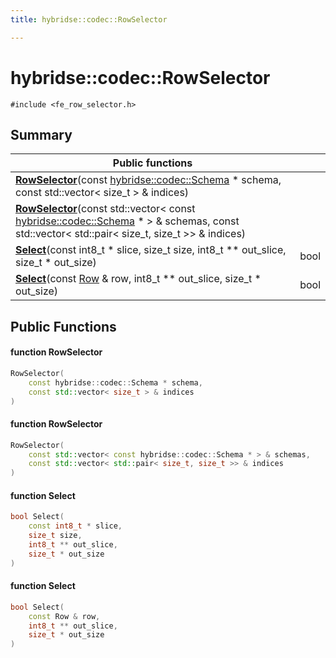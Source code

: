```yaml
---
title: hybridse::codec::RowSelector

---
```

# hybridse::codec::RowSelector



`#include <fe_row_selector.h>`

## Summary


|  Public functions|            |
| -------------- | -------------- |
|**[RowSelector](/hybridse/usage/api/c++/Classes/classhybridse_1_1codec_1_1_row_selector.md#function-rowselector)**(const [hybridse::codec::Schema](/hybridse/usage/api/c++/Namespaces/namespacehybridse_1_1codec.md#typedef-schema) * schema, const std::vector< size_t > & indices)|  |
|**[RowSelector](/hybridse/usage/api/c++/Classes/classhybridse_1_1codec_1_1_row_selector.md#function-rowselector)**(const std::vector< const [hybridse::codec::Schema](/hybridse/usage/api/c++/Namespaces/namespacehybridse_1_1codec.md#typedef-schema) * > & schemas, const std::vector< std::pair< size_t, size_t >> & indices)|  |
|**[Select](/hybridse/usage/api/c++/Classes/classhybridse_1_1codec_1_1_row_selector.md#function-select)**(const int8_t * slice, size_t size, int8_t ** out_slice, size_t * out_size)| bool  |
|**[Select](/hybridse/usage/api/c++/Classes/classhybridse_1_1codec_1_1_row_selector.md#function-select)**(const [Row](/hybridse/usage/api/c++/Classes/classhybridse_1_1codec_1_1_row.md) & row, int8_t ** out_slice, size_t * out_size)| bool  |

## Public Functions

#### function RowSelector

```cpp
RowSelector(
    const hybridse::codec::Schema * schema,
    const std::vector< size_t > & indices
)
```


#### function RowSelector

```cpp
RowSelector(
    const std::vector< const hybridse::codec::Schema * > & schemas,
    const std::vector< std::pair< size_t, size_t >> & indices
)
```


#### function Select

```cpp
bool Select(
    const int8_t * slice,
    size_t size,
    int8_t ** out_slice,
    size_t * out_size
)
```


#### function Select

```cpp
bool Select(
    const Row & row,
    int8_t ** out_slice,
    size_t * out_size
)
```



